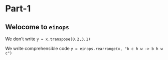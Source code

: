 <!-- ---
hide:
  - navigation # Hide navigation
  - toc        # Hide table of contents
--- -->

# Part-1

## Welocome to `einops`

We don't write 
`y = x.transpose(0,2,3,1)`

We write comprehensible code
`y = einops.rearrange(x, "b c h w -> b h w c")`
